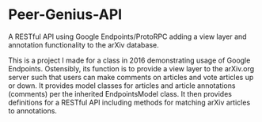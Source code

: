 # Peer-Genius-API
A RESTful API using Google Endpoints/ProtoRPC adding a view layer and annotation functionality to the arXiv database.

This is a project I made for a class in 2016 demonstrating usage of Google Endpoints. Ostensibly, its function is to provide a view layer to the arXiv.org server such that users can make comments on articles and vote articles up or down. It provides model classes for articles and article annotations (comments) per the inherited EndpointsModel class. It then provides definitions for a RESTful API including methods for matching arXiv articles to annotations. 
